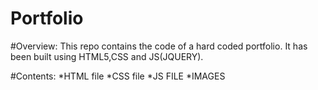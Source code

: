 # Portfolio

#Overview:
This repo contains the code of a hard coded portfolio. It has been built using HTML5,CSS and JS(JQUERY).

#Contents:
*HTML file
*CSS file
*JS FILE
*IMAGES



